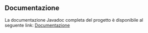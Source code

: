 ## Documentazione

La documentazione Javadoc completa del progetto è disponibile al seguente link:
[Documentazione](./docs/index.html)
